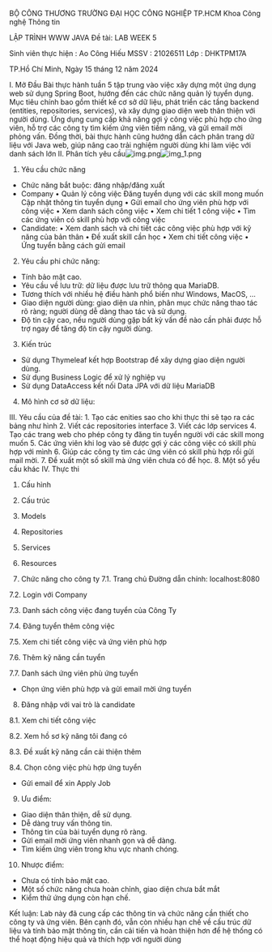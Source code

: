 ﻿BỘ CÔNG THƯƠNG
TRƯỜNG ĐẠI HỌC CÔNG NGHIỆP TP.HCM
      Khoa Công nghệ Thông tin








LẬP TRÌNH WWW JAVA
Đề tài: LAB WEEK 5




Sinh viên thực hiện	: Ao Công Hiếu
MSSV		: 21026511
Lớp			: DHKTPM17A




TP.Hồ Chí Minh, Ngày 15 tháng 12 năm 2024

I. Mở Đầu
Bài thực hành tuần 5 tập trung vào việc xây dựng một ứng dụng web sử dụng Spring Boot, hướng đến các chức năng quản lý tuyển dụng. Mục tiêu chính bao gồm thiết kế cơ sở dữ liệu, phát triển các tầng backend (entities, repositories, services), và xây dựng giao diện web thân thiện với người dùng. Ứng dụng cung cấp khả năng gợi ý công việc phù hợp cho ứng viên, hỗ trợ các công ty tìm kiếm ứng viên tiềm năng, và gửi email mời phỏng vấn. Đồng thời, bài thực hành cũng hướng dẫn cách phân trang dữ liệu với Java web, giúp nâng cao trải nghiệm người dùng khi làm việc với danh sách lớn
II. Phân tích yêu cầu![img.png](img.png)![img_1.png](img_1.png)
1. Yêu cầu chức năng
- Chức năng bắt buộc: đăng nhập/đăng xuất
- Company
• Quản lý công việc
Đăng tuyển dụng với các skill mong muốn
Cập nhật thông tin tuyển dụng
• Gửi email cho ứng viên phù hợp với công việc
• Xem danh sách công việc
• Xem chi tiết 1 công việc
• Tìm các ứng viên có skill phù hợp với công việc
- Candidate:
• Xem danh sách và chi tiết các công việc phù hợp với kỹ năng của bản thân
• Đề xuất skill cần học
• Xem chi tiết công việc
• Ứng tuyển bằng cách gửi email
2. Yêu cầu phi chức năng:
- Tính bảo mật cao.
- Yêu cầu về lưu trữ: dữ liệu được lưu trữ thông qua MariaDB.
- Tương thích với nhiều hệ điều hành phổ biến như Windows, MacOS, …
- Giao diện người dùng: giao diện ưa nhìn, phân mục chức năng thao tác rõ ràng; người dùng dễ dàng thao tác và sử dụng.
- Độ tin cậy cao, nếu người dùng gặp bất kỳ vấn đề nào cần phải được hỗ trợ ngay để tăng độ tin cậy người dùng.
3. Kiến trúc
- Sử dụng Thymeleaf kết hợp Bootstrap để xây dựng giao diện người dùng.
- Sử dụng Business Logic để xử lý nghiệp vụ
- Sử dụng DataAccess kết nối Data JPA với dữ liệu MariaDB
4. Mô hình cơ sở dữ liệu:

III. Yêu cầu của đề tài:
      1. Tạo các enities sao cho khi thực thi sẽ tạo ra các bảng như hình 
      2. Viết các repositories interface 
      3. Viết các lớp services 
      4. Tạo các trang web cho phép công ty đăng tin tuyển người với các skill mong 		muốn 
      5. Các ứng viên khi log vào sẽ được gợi ý các công việc có skill phù hợp với mình 
      6. Giúp các công ty tìm các ứng viên có skill phù hợp rồi gửi mail mời. 
      7. Đề xuất một số skill mà ứng viên chưa có để học.
      8. Một số yều cầu khác
IV. Thực thi
1. Cấu hình

2. Cấu trúc

3. Models

4. Repositories

5. Services

6. Resources

7. Chức năng cho công ty
7.1. Trang chủ
Đường dẫn chính: localhost:8080

7.2. Login với Company


7.3. Danh sách công việc đang tuyển của Công Ty

7.4. Đăng tuyển thêm công việc


7.5. Xem chi tiết công việc và ứng viên phù hợp 

7.6. Thêm kỹ năng cần tuyển


7.7. Danh sách ứng viên phù ứng tuyển

- Chọn ứng viên phù hợp và gửi email mời ứng tuyển

8. Đăng nhập với vai trò là candidate


8.1. Xem chi tiết công việc 

8.2. Xem hồ sơ kỹ năng tôi đang có 

8.3. Đề xuất kỹ năng cần cải thiện thêm

8.4. Chọn công việc phù hợp ứng tuyển

- Gửi email để xin Apply Job

9. Ưu điểm:
* Giao diện thân thiện, dễ sử dụng.
* Dễ dàng truy vấn thông tin.
* Thông tin của bài tuyển dụng rõ ràng.
* Gửi email mời ứng viên nhanh gọn và dễ dàng.
* Tìm kiếm ứng viên trong khu vực nhanh chóng.
10. Nhược điểm:
* Chưa có tính bảo mật cao.
* Một số chức năng chưa hoàn chỉnh, giao diện chưa bắt mắt
* Kiểm thử ứng dụng còn hạn chế.


Kết luận:
Lab này đã cung cấp các thông tin và chức năng cần thiết cho công ty và ứng viên. Bên cạnh đó, vẫn còn nhiều hạn chế về cấu trúc dữ liệu và tính bảo mật thông tin, cần cải tiến và hoàn thiện hơn để hệ thống có thể hoạt động hiệu quả và thích hợp với người dùng


